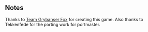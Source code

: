 ## Notes

Thanks to [Team Grybanser Fox](https://store.steampowered.com/app/509780/Fire_Arrow_Plus/) for creating this game.  Also thanks to Tekkenfede for the porting work for portmaster.

